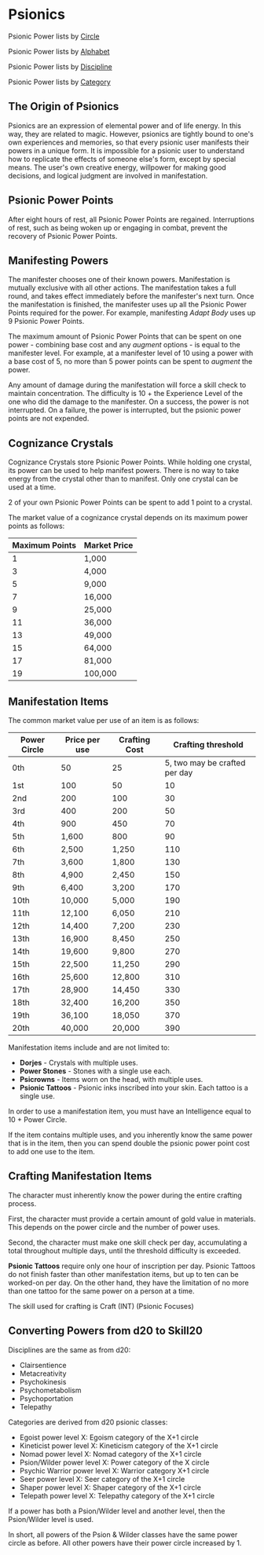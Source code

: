 # Psionics

Psionic Power lists by [Circle](/Psionics/ListByCircle.md)

Psionic Power lists by [Alphabet](/Psionics/ListByName.md)

Psionic Power lists by [Discipline](/Psionics/Disciplines.md)

Psionic Power lists by [Category](/Psionics/Categories.md)

## The Origin of Psionics

Psionics are an expression of elemental power and of life energy. In this way, they are related to magic. However, psionics are tightly bound to one's own experiences and memories, so that every psionic user manifests their powers in a unique form. It is impossible for a psionic user to understand how to replicate the effects of someone else's form, except by special means. The user's own creative energy, willpower for making good decisions, and logical judgment are involved in manifestation.

## Psionic Power Points

After eight hours of rest, all Psionic Power Points are regained. Interruptions of rest, such as being woken up or engaging in combat, prevent the recovery of Psionic Power Points.

## Manifesting Powers

The manifester chooses one of their known powers. Manifestation is mutually exclusive with all other actions. The manifestation takes a full round, and takes effect immediately before the manifester's next turn. Once the manifestation is finished, the manifester uses up all the Psionic Power Points required for the power. For example, manifesting *Adapt Body* uses up 9 Psionic Power Points.

The maximum amount of Psionic Power Points that can be spent on one power - combining base cost and any *augment* options - is equal to the manifester level. For example, at a manifester level of 10 using a power with a base cost of 5, no more than 5 power points can be spent to *augment* the power.

Any amount of damage during the manifestation will force a skill check to maintain concentration. The difficulty is 10 + the Experience Level of the one who did the damage to the manifester. On a success, the power is not interrupted. On a failure, the power is interrupted, but the psionic power points are not expended.

## Cognizance Crystals

Cognizance Crystals store Psionic Power Points. While holding one crystal, its power can be used to help manifest powers. There is no way to take energy from the crystal other than to manifest. Only one crystal can be used at a time.

2 of your own Psionic Power Points can be spent to add 1 point to a crystal.

The market value of a cognizance crystal depends on its maximum power points as follows:

| Maximum Points | Market Price |
| ---            | ---          |
| 1 | 1,000
| 3 | 4,000
| 5 | 9,000
| 7 | 16,000
| 9 | 25,000
| 11 | 36,000
| 13 | 49,000
| 15 | 64,000
| 17 | 81,000
| 19 | 100,000

## Manifestation Items

The common market value per use of an item is as follows:

| Power Circle | Price per use | Crafting Cost | Crafting threshold |
| ---          | ---           | ---           | ---      |
| 0th          | 50            | 25            | 5, two may be crafted per day
| 1st          | 100           | 50            | 10
| 2nd          | 200           | 100           | 30
| 3rd          | 400           | 200           | 50
| 4th          | 900           | 450           | 70
| 5th          | 1,600         | 800           | 90
| 6th          | 2,500         | 1,250         | 110
| 7th          | 3,600         | 1,800         | 130
| 8th          | 4,900         | 2,450         | 150
| 9th          | 6,400         | 3,200         | 170
| 10th         | 10,000        | 5,000         | 190
| 11th         | 12,100        | 6,050         | 210
| 12th         | 14,400        | 7,200         | 230
| 13th         | 16,900        | 8,450         | 250
| 14th         | 19,600        | 9,800         | 270
| 15th         | 22,500        | 11,250        | 290
| 16th         | 25,600        | 12,800        | 310
| 17th         | 28,900        | 14,450        | 330
| 18th         | 32,400        | 16,200        | 350
| 19th         | 36,100        | 18,050        | 370
| 20th         | 40,000        | 20,000        | 390

Manifestation items include and are not limited to:

- **Dorjes** - Crystals with multiple uses.
- **Power Stones** - Stones with a single use each.
- **Psicrowns** - Items worn on the head, with multiple uses.
- **Psionic Tattoos** - Psionic inks inscribed into your skin. Each tattoo is a single use.

In order to use a manifestation item, you must have an Intelligence equal to 10 + Power Circle.

If the item contains multiple uses, and you inherently know the same power that is in the item, then you can spend double the psionic power point cost to add one use to the item.

## Crafting Manifestation Items

The character must inherently know the power during the entire crafting process.

First, the character must provide a certain amount of gold value in materials. This depends on the power circle and the number of power uses.

Second, the character must make one skill check per day, accumulating a total throughout multiple days, until the threshold difficulty is exceeded.

**Psionic Tattoos** require only one hour of inscription per day. Psionic Tattoos do not finish faster than other manifestation items, but up to ten can be worked-on per day. On the other hand, they have the limitation of no more than one tattoo for the same power on a person at a time.

The skill used for crafting is Craft (INT) (Psionic Focuses)

## Converting Powers from d20 to Skill20

Disciplines are the same as from d20:

- Clairsentience
- Metacreativity
- Psychokinesis
- Psychometabolism
- Psychoportation
- Telepathy

Categories are derived from d20 psionic classes:

- Egoist power level X: Egoism category of the X+1 circle
- Kineticist power level X: Kineticism category of the X+1 circle
- Nomad power level X: Nomad category of the X+1 circle
- Psion/Wilder power level X: Power category of the X circle
- Psychic Warrior power level X: Warrior category X+1 circle
- Seer power level X: Seer category of the X+1 circle
- Shaper power level X: Shaper category of the X+1 circle
- Telepath power level X: Telepathy category of the X+1 circle

If a power has both a Psion/Wilder level and another level, then the Psion/Wilder level is used.

In short, all powers of the Psion & Wilder classes have the same power circle as before. All other powers have their power circle increased by 1.
